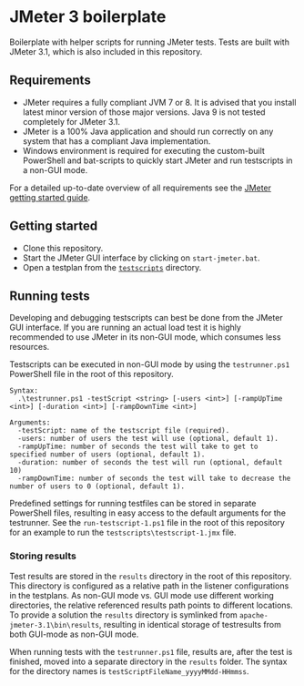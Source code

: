 # JMeter 3 boilerplate

Boilerplate with helper scripts for running JMeter tests. Tests are built with JMeter 3.1, which is also included in this repository.

## Requirements

- JMeter requires a fully compliant JVM 7 or 8. It is advised that you install latest minor version of those major versions. Java 9 is not tested completely for JMeter 3.1.
- JMeter is a 100% Java application and should run correctly on any system that has a compliant Java implementation.
- Windows environment is required for executing the custom-built PowerShell and bat-scripts to quickly start JMeter and run testscripts in a non-GUI mode.

For a detailed up-to-date overview of all requirements see the [JMeter getting started guide](http://jmeter.apache.org/usermanual/get-started.html).

## Getting started

- Clone this repository.
- Start the JMeter GUI interface by clicking on `start-jmeter.bat`.
- Open a testplan from the [`testscripts`](testscripts) directory.

## Running tests

Developing and debugging testscripts can best be done from the JMeter GUI interface. If you are running an actual load test it is highly recommended to use JMeter in its non-GUI mode, which consumes less resources.

Testscripts can be executed in non-GUI mode by using the `testrunner.ps1` PowerShell file in the root of this repository.

```
Syntax:
  .\testrunner.ps1 -testScript <string> [-users <int>] [-rampUpTime <int>] [-duration <int>] [-rampDownTime <int>]

Arguments:
  -testScript: name of the testscript file (required).
  -users: number of users the test will use (optional, default 1).
  -rampUpTime: number of seconds the test will take to get to specified number of users (optional, default 1).
  -duration: number of seconds the test will run (optional, default 10)
  -rampDownTime: number of seconds the test will take to decrease the number of users to 0 (optional, default 1).
```

Predefined settings for running testfiles can be stored in separate PowerShell files, resulting in easy access to the default arguments for the testrunner. See the `run-testscript-1.ps1` file in the root of this repository for an example to run the `testscripts\testscript-1.jmx` file.

### Storing results

Test results are stored in the `results` directory in the root of this repository. This directory is configured as a relative path in the listener configurations in the testplans. As non-GUI mode vs. GUI mode use different working directories, the relative referenced results path points to different locations. To provide a solution the `results` directory is symlinked from `apache-jmeter-3.1\bin\results`, resulting in identical storage of testresults from both GUI-mode as non-GUI mode.

When running tests with the `testrunner.ps1` file, results are, after the test is finished, moved into a separate directory in the `results` folder. The syntax for the directory names is `testScriptFileName_yyyyMMdd-HHmmss`.
